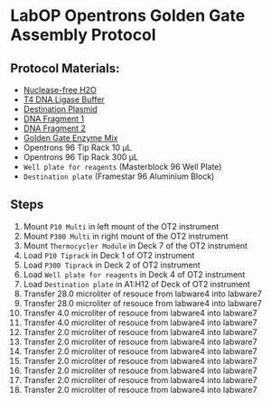 # LabOP Opentrons Golden Gate Assembly Protocol


## Protocol Materials:
* [Nuclease-free H2O](nucleasefreeh2o)
* [T4 DNA Ligase Buffer](t4dnaligasebuffer)
* [Destination Plasmid](destinationplasmid)
* [DNA Fragment 1](dnafragments1)
* [DNA Fragment 2](dnafragments2)
* [Golden Gate Enzyme Mix](ggenzymemix)
* Opentrons 96 Tip Rack 10 µL
* Opentrons 96 Tip Rack 300 µL
* `Well plate for reagents` (Masterblock 96 Well Plate)
* `Destination plate` (Framestar 96 Aluminium Block)

## Steps
1. Mount `P10 Multi` in left mount of the OT2 instrument
2. Mount `P300 Multi` in right mount of the OT2 instrument
3. Mount `Thermocycler Module` in Deck 7 of the OT2 instrument
4. Load `P10 Tiprack` in Deck 1 of OT2 instrument
5. Load `P300 Tiprack` in Deck 2 of OT2 instrument
6. Load `Well plate for reagents` in Deck 4 of OT2 instrument
7. Load `Destination plate` in A1:H12 of Deck of OT2 instrument
8. Transfer 28.0 microliter of resouce from labware4 into labware7
9. Transfer 28.0 microliter of resouce from labware4 into labware7
10. Transfer 4.0 microliter of resouce from labware4 into labware7
11. Transfer 4.0 microliter of resouce from labware4 into labware7
12. Transfer 2.0 microliter of resouce from labware4 into labware7
13. Transfer 2.0 microliter of resouce from labware4 into labware7
14. Transfer 2.0 microliter of resouce from labware4 into labware7
15. Transfer 2.0 microliter of resouce from labware4 into labware7
16. Transfer 2.0 microliter of resouce from labware4 into labware7
17. Transfer 2.0 microliter of resouce from labware4 into labware7
18. Transfer 2.0 microliter of resouce from labware4 into labware7
